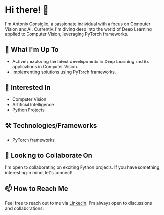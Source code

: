 # Hi there! 👋

I'm Antonio Consiglio, a passionate individual with a focus on Computer Vision and AI. Currently, I'm diving deep into the world of Deep Learning applied to Computer Vision, leveraging PyTorch frameworks.

## 🔭 What I'm Up To
- Actively exploring the latest developments in Deep Learning and its applications in Computer Vision.
- Implementing solutions using PyTorch frameworks.

## 👀 Interested In
- Computer Vision
- Artificial Intelligence
- Python Projects

## 🛠️ Technologies/Frameworks
- PyTorch frameworks

## 🤝 Looking to Collaborate On
I'm open to collaborating on exciting Python projects. If you have something interesting in mind, let's connect!

## 📫 How to Reach Me
Feel free to reach out to me via [Linkedin](https://www.linkedin.com/in/antonioconsiglio/). I'm always open to discussions and collaborations.

<!---
AntonioConsiglio/AntonioConsiglio is a ✨ special ✨ repository because its `README.md` (this file) appears on your GitHub profile.
You can click the Preview link to take a look at your changes.
--->
